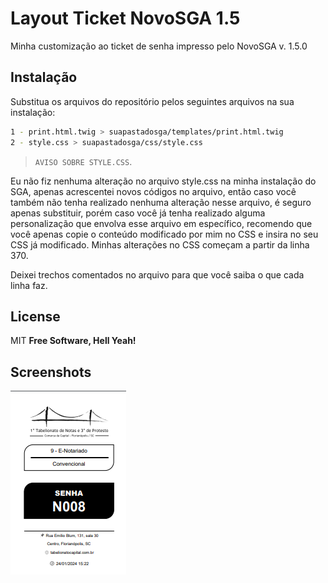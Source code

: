 # Layout Ticket NovoSGA 1.5
Minha customização ao ticket de senha impresso pelo NovoSGA v. 1.5.0

## Instalação
Substitua os arquivos do repositório pelos seguintes arquivos na sua instalação:
```sh
1 - print.html.twig > suapastadosga/templates/print.html.twig
2 - style.css > suapastadosga/css/style.css
```

>  `AVISO SOBRE STYLE.CSS`.

Eu não fiz nenhuma alteração no arquivo style.css na minha instalação do SGA, apenas acrescentei novos códigos no arquivo, então caso você também não tenha realizado nenhuma alteração nesse arquivo, é seguro apenas substituir, porém caso você já tenha realizado alguma personalização que envolva esse arquivo em específico, recomendo que você apenas copie o conteúdo modificado por mim no CSS e insira no seu CSS já modificado. Minhas alterações no CSS começam a partir da linha 370.

Deixei trechos comentados no arquivo para que você saiba o que cada linha faz.

## License
MIT
**Free Software, Hell Yeah!**

## Screenshots
![img](https://raw.githubusercontent.com/lucasplcorrea/TicketNovoSGA/main/Screenshots/screenshot.png)
